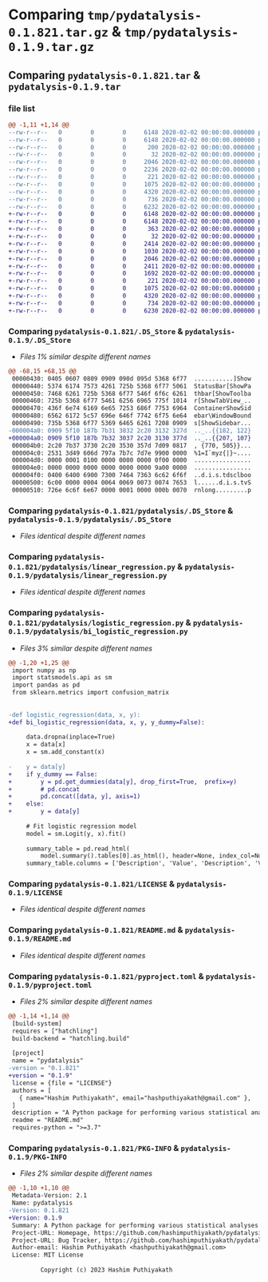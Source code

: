 # Comparing `tmp/pydatalysis-0.1.821.tar.gz` & `tmp/pydatalysis-0.1.9.tar.gz`

## Comparing `pydatalysis-0.1.821.tar` & `pydatalysis-0.1.9.tar`

### file list

```diff
@@ -1,11 +1,14 @@
--rw-r--r--   0        0        0     6148 2020-02-02 00:00:00.000000 pydatalysis-0.1.821/.DS_Store
--rw-r--r--   0        0        0     6148 2020-02-02 00:00:00.000000 pydatalysis-0.1.821/pydatalysis/.DS_Store
--rw-r--r--   0        0        0      200 2020-02-02 00:00:00.000000 pydatalysis-0.1.821/pydatalysis/__init__.py
--rw-r--r--   0        0        0       32 2020-02-02 00:00:00.000000 pydatalysis-0.1.821/pydatalysis/add.py
--rw-r--r--   0        0        0     2046 2020-02-02 00:00:00.000000 pydatalysis-0.1.821/pydatalysis/linear_regression.py
--rw-r--r--   0        0        0     2236 2020-02-02 00:00:00.000000 pydatalysis-0.1.821/pydatalysis/logistic_regression.py
--rw-r--r--   0        0        0      221 2020-02-02 00:00:00.000000 pydatalysis-0.1.821/.gitignore
--rw-r--r--   0        0        0     1075 2020-02-02 00:00:00.000000 pydatalysis-0.1.821/LICENSE
--rw-r--r--   0        0        0     4320 2020-02-02 00:00:00.000000 pydatalysis-0.1.821/README.md
--rw-r--r--   0        0        0      736 2020-02-02 00:00:00.000000 pydatalysis-0.1.821/pyproject.toml
--rw-r--r--   0        0        0     6232 2020-02-02 00:00:00.000000 pydatalysis-0.1.821/PKG-INFO
+-rw-r--r--   0        0        0     6148 2020-02-02 00:00:00.000000 pydatalysis-0.1.9/.DS_Store
+-rw-r--r--   0        0        0     6148 2020-02-02 00:00:00.000000 pydatalysis-0.1.9/pydatalysis/.DS_Store
+-rw-r--r--   0        0        0      363 2020-02-02 00:00:00.000000 pydatalysis-0.1.9/pydatalysis/__init__.py
+-rw-r--r--   0        0        0       32 2020-02-02 00:00:00.000000 pydatalysis-0.1.9/pydatalysis/add.py
+-rw-r--r--   0        0        0     2414 2020-02-02 00:00:00.000000 pydatalysis-0.1.9/pydatalysis/bi_logistic_regression.py
+-rw-r--r--   0        0        0     1030 2020-02-02 00:00:00.000000 pydatalysis-0.1.9/pydatalysis/datasets.py
+-rw-r--r--   0        0        0     2046 2020-02-02 00:00:00.000000 pydatalysis-0.1.9/pydatalysis/linear_regression.py
+-rw-r--r--   0        0        0     2411 2020-02-02 00:00:00.000000 pydatalysis-0.1.9/pydatalysis/logistic_regression.py
+-rw-r--r--   0        0        0     1692 2020-02-02 00:00:00.000000 pydatalysis-0.1.9/pydatalysis/multi_logistic_regression.py
+-rw-r--r--   0        0        0      221 2020-02-02 00:00:00.000000 pydatalysis-0.1.9/.gitignore
+-rw-r--r--   0        0        0     1075 2020-02-02 00:00:00.000000 pydatalysis-0.1.9/LICENSE
+-rw-r--r--   0        0        0     4320 2020-02-02 00:00:00.000000 pydatalysis-0.1.9/README.md
+-rw-r--r--   0        0        0      734 2020-02-02 00:00:00.000000 pydatalysis-0.1.9/pyproject.toml
+-rw-r--r--   0        0        0     6230 2020-02-02 00:00:00.000000 pydatalysis-0.1.9/PKG-INFO
```

### Comparing `pydatalysis-0.1.821/.DS_Store` & `pydatalysis-0.1.9/.DS_Store`

 * *Files 1% similar despite different names*

```diff
@@ -68,15 +68,15 @@
 00000430: 0405 0607 0809 0909 090d 095d 5368 6f77  ...........]Show
 00000440: 5374 6174 7573 4261 725b 5368 6f77 5061  StatusBar[ShowPa
 00000450: 7468 6261 725b 5368 6f77 546f 6f6c 6261  thbar[ShowToolba
 00000460: 725b 5368 6f77 5461 6256 6965 775f 1014  r[ShowTabView_..
 00000470: 436f 6e74 6169 6e65 7253 686f 7753 6964  ContainerShowSid
 00000480: 6562 6172 5c57 696e 646f 7742 6f75 6e64  ebar\WindowBound
 00000490: 735b 5368 6f77 5369 6465 6261 7208 0909  s[ShowSidebar...
-000004a0: 0909 5f10 187b 7b31 3832 2c20 3132 327d  .._..{{182, 122}
+000004a0: 0909 5f10 187b 7b32 3037 2c20 3130 377d  .._..{{207, 107}
 000004b0: 2c20 7b37 3730 2c20 3530 357d 7d09 0817  , {770, 505}}...
 000004c0: 2531 3d49 606d 797a 7b7c 7d7e 9900 0000  %1=I`myz{|}~....
 000004d0: 0000 0001 0100 0000 0000 0000 0f00 0000  ................
 000004e0: 0000 0000 0000 0000 0000 0000 9a00 0000  ................
 000004f0: 0400 6400 6900 7300 7464 7363 6c62 6f6f  ..d.i.s.tdsclboo
 00000500: 6c00 0000 0004 0064 0069 0073 0074 7653  l......d.i.s.tvS
 00000510: 726e 6c6f 6e67 0000 0001 0000 000b 0070  rnlong.........p
```

### Comparing `pydatalysis-0.1.821/pydatalysis/.DS_Store` & `pydatalysis-0.1.9/pydatalysis/.DS_Store`

 * *Files identical despite different names*

### Comparing `pydatalysis-0.1.821/pydatalysis/linear_regression.py` & `pydatalysis-0.1.9/pydatalysis/linear_regression.py`

 * *Files identical despite different names*

### Comparing `pydatalysis-0.1.821/pydatalysis/logistic_regression.py` & `pydatalysis-0.1.9/pydatalysis/bi_logistic_regression.py`

 * *Files 3% similar despite different names*

```diff
@@ -1,20 +1,25 @@
 import numpy as np
 import statsmodels.api as sm
 import pandas as pd
 from sklearn.metrics import confusion_matrix
 
 
-def logistic_regression(data, x, y):
+def bi_logistic_regression(data, x, y, y_dummy=False):
 
     data.dropna(inplace=True)
     x = data[x]
     x = sm.add_constant(x)
 
-    y = data[y]
+    if y_dummy == False:
+        y = pd.get_dummies(data[y], drop_first=True,  prefix=y)
+        # pd.concat
+        pd.concat([data, y], axis=1)
+    else:
+        y = data[y]
 
     # Fit logistic regression model
     model = sm.Logit(y, x).fit()
 
     summary_table = pd.read_html(
         model.summary().tables[0].as_html(), header=None, index_col=None)[0]
     summary_table.columns = ['Description', 'Value', 'Description', 'Value']
```

### Comparing `pydatalysis-0.1.821/LICENSE` & `pydatalysis-0.1.9/LICENSE`

 * *Files identical despite different names*

### Comparing `pydatalysis-0.1.821/README.md` & `pydatalysis-0.1.9/README.md`

 * *Files identical despite different names*

### Comparing `pydatalysis-0.1.821/pyproject.toml` & `pydatalysis-0.1.9/pyproject.toml`

 * *Files 2% similar despite different names*

```diff
@@ -1,14 +1,14 @@
 [build-system]
 requires = ["hatchling"]
 build-backend = "hatchling.build"
 
 [project]
 name = "pydatalysis"
-version = "0.1.821"
+version = "0.1.9"
 license = {file = "LICENSE"}
 authors = [
   { name="Hashim Puthiyakath", email="hashputhiyakath@gmail.com" },
 ]
 description = "A Python package for performing various statistical analyses"
 readme = "README.md"
 requires-python = ">=3.7"
```

### Comparing `pydatalysis-0.1.821/PKG-INFO` & `pydatalysis-0.1.9/PKG-INFO`

 * *Files 2% similar despite different names*

```diff
@@ -1,10 +1,10 @@
 Metadata-Version: 2.1
 Name: pydatalysis
-Version: 0.1.821
+Version: 0.1.9
 Summary: A Python package for performing various statistical analyses
 Project-URL: Homepage, https://github.com/hashimputhiyakath/pydatalysis
 Project-URL: Bug Tracker, https://github.com/hashimputhiyakath/pydatalysis/issues
 Author-email: Hashim Puthiyakath <hashputhiyakath@gmail.com>
 License: MIT License
         
         Copyright (c) 2023 Hashim Puthiyakath
```

